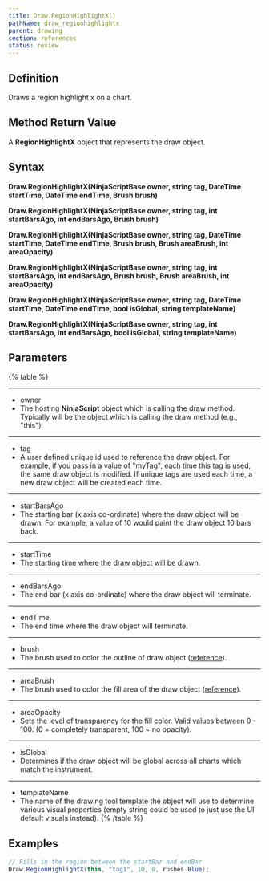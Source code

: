 ```yaml
---
title: Draw.RegionHighlightX()
pathName: draw_regionhighlightx
parent: drawing
section: references
status: review
---
```


## Definition

Draws a region highlight x on a chart.

## Method Return Value

A **RegionHighlightX** object that represents the draw object.

## Syntax

**Draw.RegionHighlightX(NinjaScriptBase owner, string tag, DateTime startTime, DateTime endTime, Brush brush)**  

**Draw.RegionHighlightX(NinjaScriptBase owner, string tag, int startBarsAgo, int endBarsAgo, Brush brush)**  

**Draw.RegionHighlightX(NinjaScriptBase owner, string tag, DateTime startTime, DateTime endTime, Brush brush, Brush areaBrush, int areaOpacity)**  

**Draw.RegionHighlightX(NinjaScriptBase owner, string tag, int startBarsAgo, int endBarsAgo, Brush brush, Brush areaBrush, int areaOpacity)**  

**Draw.RegionHighlightX(NinjaScriptBase owner, string tag, DateTime startTime, DateTime endTime, bool isGlobal, string templateName)**  

**Draw.RegionHighlightX(NinjaScriptBase owner, string tag, int startBarsAgo, int endBarsAgo, bool isGlobal, string templateName)**

## Parameters

{% table %}

---

* owner
* The hosting **NinjaScript** object which is calling the draw method. Typically will be the object which is calling the draw method (e.g., "this").

---

* tag
* A user defined unique id used to reference the draw object. For example, if you pass in a value of "myTag", each time this tag is used, the same draw object is modified. If unique tags are used each time, a new draw object will be created each time.

---

* startBarsAgo
* The starting bar (x axis co-ordinate) where the draw object will be drawn. For example, a value of 10 would paint the draw object 10 bars back.

---

* startTime
* The starting time where the draw object will be drawn.

---

* endBarsAgo
* The end bar (x axis co-ordinate) where the draw object will terminate.

---

* endTime
* The end time where the draw object will terminate.

---

* brush
* The brush used to color the outline of draw object ([reference](brushes)).

---

* areaBrush
* The brush used to color the fill area of the draw object ([reference](brushes)).

---

* areaOpacity
* Sets the level of transparency for the fill color. Valid values between 0 - 100. (0 = completely transparent, 100 = no opacity).

---

* isGlobal
* Determines if the draw object will be global across all charts which match the instrument.

---

* templateName
* The name of the drawing tool template the object will use to determine various visual properties (empty string could be used to just use the UI default visuals instead).
{% /table %}

## Examples

```csharp
// Fills in the region between the startBar and endBar
Draw.RegionHighlightX(this, "tag1", 10, 0, rushes.Blue);
```
